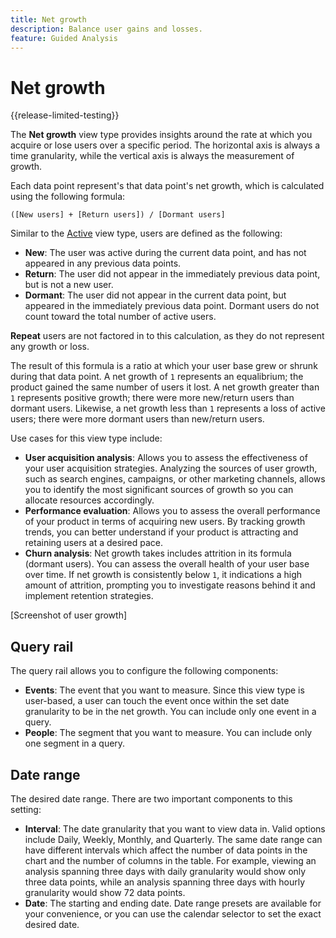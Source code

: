 ```yaml
---
title: Net growth
description: Balance user gains and losses.
feature: Guided Analysis
---
```

# Net growth

{{release-limited-testing}}

The **Net growth** view type provides insights around the rate at which you acquire or lose users over a specific period. The horizontal axis is always a time granularity, while the vertical axis is always the measurement of growth.

Each data point represent's that data point's net growth, which is calculated using the following formula:

`([New users] + [Return users]) / [Dormant users]`

Similar to the [Active](active.md) view type, users are defined as the following:

* **New**: The user was active during the current data point, and has not appeared in any previous data points.
* **Return**: The user did not appear in the immediately previous data point, but is not a new user.
* **Dormant**: The user did not appear in the current data point, but appeared in the immediately previous data point. Dormant users do not count toward the total number of active users.

**Repeat** users are not factored in to this calculation, as they do not represent any growth or loss.

The result of this formula is a ratio at which your user base grew or shrunk during that data point. A net growth of `1` represents an equalibrium; the product gained the same number of users it lost. A net growth greater than `1` represents positive growth; there were more new/return users than dormant users. Likewise, a net growth less than `1` represents a loss of active users; there were more dormant users than new/return users.

Use cases for this view type include:

* **User acquisition analysis**: Allows you to assess the effectiveness of your user acquisition strategies. Analyzing the sources of user growth, such as search engines, campaigns, or other marketing channels, allows you to identify the most significant sources of growth so you can allocate resources accordingly.
* **Performance evaluation**: Allows you to assess the overall performance of your product in terms of acquiring new users. By tracking growth trends, you can better understand if your product is attracting and retaining users at a desired pace.
* **Churn analysis**: Net growth takes includes attrition in its formula (dormant users). You can assess the overall health of your user base over time. If net growth is consistently below `1`, it indications a high amount of attrition, prompting you to investigate reasons behind it and implement retention strategies.

[Screenshot of user growth]

## Query rail

The query rail allows you to configure the following components:

* **Events**: The event that you want to measure. Since this view type is user-based, a user can touch the event once within the set date granularity to be in the net growth. You can include only one event in a query.
* **People**: The segment that you want to measure. You can include only one segment in a query.

## Date range

The desired date range. There are two important components to this setting:

* **Interval**: The date granularity that you want to view data in. Valid options include Daily, Weekly, Monthly, and Quarterly. The same date range can have different intervals which affect the number of data points in the chart and the number of columns in the table. For example, viewing an analysis spanning three days with daily granularity would show only three data points, while an analysis spanning three days with hourly granularity would show 72 data points.
* **Date**: The starting and ending date. Date range presets are available for your convenience, or you can use the calendar selector to set the exact desired date.
